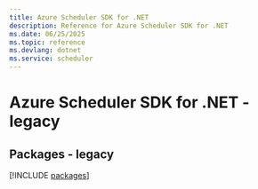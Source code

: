 ```yaml
---
title: Azure Scheduler SDK for .NET
description: Reference for Azure Scheduler SDK for .NET
ms.date: 06/25/2025
ms.topic: reference
ms.devlang: dotnet
ms.service: scheduler
---
```

# Azure Scheduler SDK for .NET - legacy
## Packages - legacy
[!INCLUDE [packages](scheduler-index.md)]